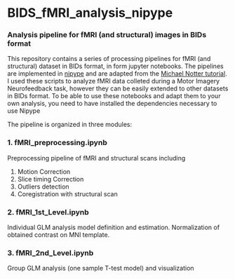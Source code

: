 # BIDS_fMRI_analysis_nipype
### Analysis pipeline for fMRI (and structural) images in BIDs format

This repository contains a series of processing pipelines for fMRI (and structural) dataset in BIDs format, in form jupyter notebooks.
The pipelines are implemented in [nipype](https://nipype.readthedocs.io/en/latest/) and are adapted from the [Michael Notter tutorial](https://miykael.github.io/nipype_tutorial/).
I used these scripts to analyze fMRI data colleted during a Motor Imagery Neurofeedback task, however they can be easily extended to other datasets in BIDs format.
To be able to use these notebooks and adapt them to your own analysis, you need to have installed the dependencies necessary to use Nipype 

The pipeline is organized in three modules:

### 1. fMRI_preprocessing.ipynb
Preprocessing pipeline of fMRI and structural scans including 
1. Motion Correction
2. Slice timing Correction
3. Outliers detection
4. Coregistration with structural scan


### 2. fMRI_1st_Level.ipynb
Individual GLM analysis model definition and estimation. Normalization of obtained contrast on MNI template.

### 3. fMRI_2nd_Level.ipynb
Group GLM analysis (one sample T-test model) and visualization
